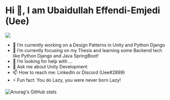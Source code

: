 # Hi 👋, I am Ubaidullah Effendi-Emjedi (Uee)

![](https://komarev.com/ghpvc/?username=uncle-uee)
- 🔭 I’m currently working on a Design Patterns in Unity and Python Django
- 🌱 I’m currently focusing on my Thesis and learning some Backend tech like Python Django and Java SpringBoot!
- 🤔 I’m looking for help with ...
- 💬 Ask me about Unity Development
- 📫 How to reach me: LinkedIn or Discord (Uee#2899)
- ⚡ Fun fact: You do Lazy, you were never born Lazy!

![Anurag's GitHub stats](https://github-readme-stats.vercel.app/api?username=uncle-uee&show_icons=true&theme=radical)

<!--
**Uncle-Uee/uncle-uee** is a ✨ _special_ ✨ repository because its `README.md` (this file) appears on your GitHub profile.

Here are some ideas to get you started:

- 🔭 I’m currently working on ...
- 🌱 I’m currently learning ...
- 👯 I’m looking to collaborate on ...
- 🤔 I’m looking for help with ...
- 💬 Ask me about ...
- 📫 How to reach me: ...
- 😄 Pronouns: ...
- ⚡ Fun fact: ...
-->
